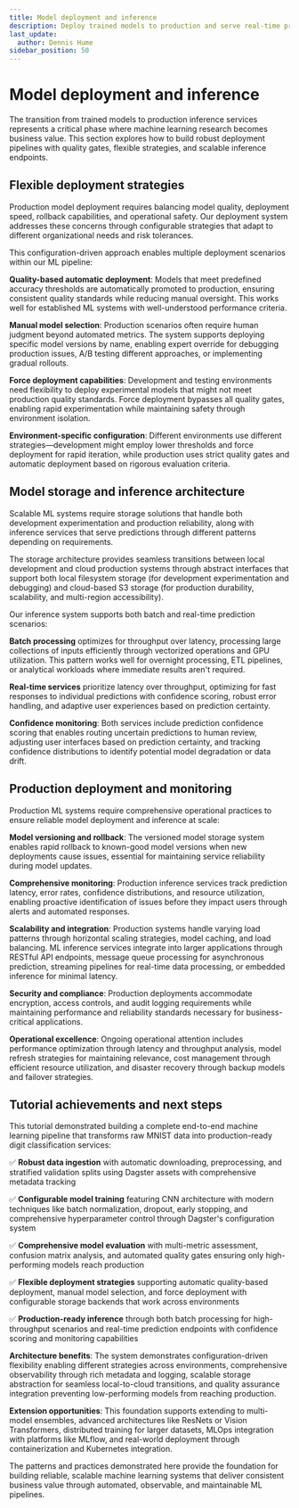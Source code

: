 ```yaml
---
title: Model deployment and inference
description: Deploy trained models to production and serve real-time predictions
last_update:
  author: Dennis Hume
sidebar_position: 50
---
```


# Model deployment and inference

The transition from trained models to production inference services represents a critical phase where machine learning research becomes business value. This section explores how to build robust deployment pipelines with quality gates, flexible strategies, and scalable inference endpoints.

## Flexible deployment strategies

Production model deployment requires balancing model quality, deployment speed, rollback capabilities, and operational safety. Our deployment system addresses these concerns through configurable strategies that adapt to different organizational needs and risk tolerances.

<CodeExample
  path="docs_projects/project_ml/src/project_ml/defs/assets/model_assets.py"
  language="python"
  startAfter="start_deployment_config"
  endBefore="end_deployment_config"
  title="Configurable deployment strategies"
/>

This configuration-driven approach enables multiple deployment scenarios within our ML pipeline:

**Quality-based automatic deployment**: Models that meet predefined accuracy thresholds are automatically promoted to production, ensuring consistent quality standards while reducing manual oversight. This works well for established ML systems with well-understood performance criteria.

**Manual model selection**: Production scenarios often require human judgment beyond automated metrics. The system supports deploying specific model versions by name, enabling expert override for debugging production issues, A/B testing different approaches, or implementing gradual rollouts.

**Force deployment capabilities**: Development and testing environments need flexibility to deploy experimental models that might not meet production quality standards. Force deployment bypasses all quality gates, enabling rapid experimentation while maintaining safety through environment isolation.

**Environment-specific configuration**: Different environments use different strategies—development might employ lower thresholds and force deployment for rapid iteration, while production uses strict quality gates and automatic deployment based on rigorous evaluation criteria.

## Model storage and inference architecture

Scalable ML systems require storage solutions that handle both development experimentation and production reliability, along with inference services that serve predictions through different patterns depending on requirements.

<CodeExample
  path="docs_projects/project_ml/src/project_ml/defs/resources.py"
  language="python"
  startAfter="start_model_storage_interface"
  endBefore="end_model_storage_interface"
  title="Abstract model storage interface"
/>

The storage architecture provides seamless transitions between local development and cloud production systems through abstract interfaces that support both local filesystem storage (for development experimentation and debugging) and cloud-based S3 storage (for production durability, scalability, and multi-region accessibility).

Our inference system supports both batch and real-time prediction scenarios:

<CodeExample
  path="docs_projects/project_ml/src/project_ml/defs/assets/prediction_assets.py"
  language="python"
  startAfter="start_batch_prediction_config"
  endBefore="end_batch_prediction_config"
  title="Batch inference for high-throughput processing"
/>

<CodeExample
  path="docs_projects/project_ml/src/project_ml/defs/assets/prediction_assets.py"
  language="python"
  startAfter="start_realtime_prediction_config"
  endBefore="end_realtime_prediction_config"
  title="Real-time inference for low-latency responses"
/>

**Batch processing** optimizes for throughput over latency, processing large collections of inputs efficiently through vectorized operations and GPU utilization. This pattern works well for overnight processing, ETL pipelines, or analytical workloads where immediate results aren't required.

**Real-time services** prioritize latency over throughput, optimizing for fast responses to individual predictions with confidence scoring, robust error handling, and adaptive user experiences based on prediction certainty.

**Confidence monitoring**: Both services include prediction confidence scoring that enables routing uncertain predictions to human review, adjusting user interfaces based on prediction certainty, and tracking confidence distributions to identify potential model degradation or data drift.

## Production deployment and monitoring

Production ML systems require comprehensive operational practices to ensure reliable model deployment and inference at scale:

**Model versioning and rollback**: The versioned model storage system enables rapid rollback to known-good model versions when new deployments cause issues, essential for maintaining service reliability during model updates.

**Comprehensive monitoring**: Production inference services track prediction latency, error rates, confidence distributions, and resource utilization, enabling proactive identification of issues before they impact users through alerts and automated responses.

**Scalability and integration**: Production systems handle varying load patterns through horizontal scaling strategies, model caching, and load balancing. ML inference services integrate into larger applications through RESTful API endpoints, message queue processing for asynchronous prediction, streaming pipelines for real-time data processing, or embedded inference for minimal latency.

**Security and compliance**: Production deployments accommodate encryption, access controls, and audit logging requirements while maintaining performance and reliability standards necessary for business-critical applications.

**Operational excellence**: Ongoing operational attention includes performance optimization through latency and throughput analysis, model refresh strategies for maintaining relevance, cost management through efficient resource utilization, and disaster recovery through backup models and failover strategies.

## Tutorial achievements and next steps

This tutorial demonstrated building a complete end-to-end machine learning pipeline that transforms raw MNIST data into production-ready digit classification services:

✅ **Robust data ingestion** with automatic downloading, preprocessing, and stratified validation splits using Dagster assets with comprehensive metadata tracking

✅ **Configurable model training** featuring CNN architecture with modern techniques like batch normalization, dropout, early stopping, and comprehensive hyperparameter control through Dagster's configuration system

✅ **Comprehensive model evaluation** with multi-metric assessment, confusion matrix analysis, and automated quality gates ensuring only high-performing models reach production

✅ **Flexible deployment strategies** supporting automatic quality-based deployment, manual model selection, and force deployment with configurable storage backends that work across environments

✅ **Production-ready inference** through both batch processing for high-throughput scenarios and real-time prediction endpoints with confidence scoring and monitoring capabilities

**Architecture benefits**: The system demonstrates configuration-driven flexibility enabling different strategies across environments, comprehensive observability through rich metadata and logging, scalable storage abstraction for seamless local-to-cloud transitions, and quality assurance integration preventing low-performing models from reaching production.

**Extension opportunities**: This foundation supports extending to multi-model ensembles, advanced architectures like ResNets or Vision Transformers, distributed training for larger datasets, MLOps integration with platforms like MLflow, and real-world deployment through containerization and Kubernetes integration.

The patterns and practices demonstrated here provide the foundation for building reliable, scalable machine learning systems that deliver consistent business value through automated, observable, and maintainable ML pipelines.
